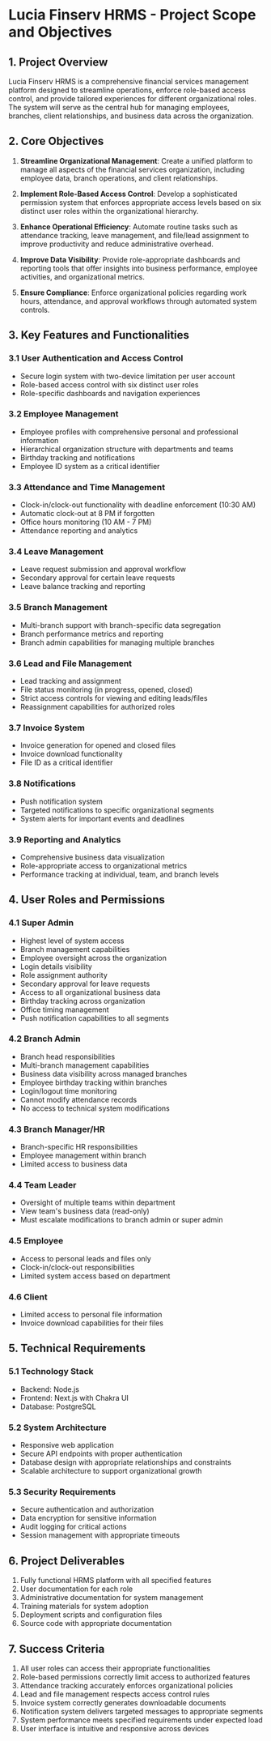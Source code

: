 # Lucia Finserv HRMS - Project Scope and Objectives

## 1. Project Overview

Lucia Finserv HRMS is a comprehensive financial services management platform designed to streamline operations, enforce role-based access control, and provide tailored experiences for different organizational roles. The system will serve as the central hub for managing employees, branches, client relationships, and business data across the organization.

## 2. Core Objectives

1. **Streamline Organizational Management**: Create a unified platform to manage all aspects of the financial services organization, including employee data, branch operations, and client relationships.

2. **Implement Role-Based Access Control**: Develop a sophisticated permission system that enforces appropriate access levels based on six distinct user roles within the organizational hierarchy.

3. **Enhance Operational Efficiency**: Automate routine tasks such as attendance tracking, leave management, and file/lead assignment to improve productivity and reduce administrative overhead.

4. **Improve Data Visibility**: Provide role-appropriate dashboards and reporting tools that offer insights into business performance, employee activities, and organizational metrics.

5. **Ensure Compliance**: Enforce organizational policies regarding work hours, attendance, and approval workflows through automated system controls.

## 3. Key Features and Functionalities

### 3.1 User Authentication and Access Control
- Secure login system with two-device limitation per user account
- Role-based access control with six distinct user roles
- Role-specific dashboards and navigation experiences

### 3.2 Employee Management
- Employee profiles with comprehensive personal and professional information
- Hierarchical organization structure with departments and teams
- Birthday tracking and notifications
- Employee ID system as a critical identifier

### 3.3 Attendance and Time Management
- Clock-in/clock-out functionality with deadline enforcement (10:30 AM)
- Automatic clock-out at 8 PM if forgotten
- Office hours monitoring (10 AM - 7 PM)
- Attendance reporting and analytics

### 3.4 Leave Management
- Leave request submission and approval workflow
- Secondary approval for certain leave requests
- Leave balance tracking and reporting

### 3.5 Branch Management
- Multi-branch support with branch-specific data segregation
- Branch performance metrics and reporting
- Branch admin capabilities for managing multiple branches

### 3.6 Lead and File Management
- Lead tracking and assignment
- File status monitoring (in progress, opened, closed)
- Strict access controls for viewing and editing leads/files
- Reassignment capabilities for authorized roles

### 3.7 Invoice System
- Invoice generation for opened and closed files
- Invoice download functionality
- File ID as a critical identifier

### 3.8 Notifications
- Push notification system
- Targeted notifications to specific organizational segments
- System alerts for important events and deadlines

### 3.9 Reporting and Analytics
- Comprehensive business data visualization
- Role-appropriate access to organizational metrics
- Performance tracking at individual, team, and branch levels

## 4. User Roles and Permissions

### 4.1 Super Admin
- Highest level of system access
- Branch management capabilities
- Employee oversight across the organization
- Login details visibility
- Role assignment authority
- Secondary approval for leave requests
- Access to all organizational business data
- Birthday tracking across organization
- Office timing management
- Push notification capabilities to all segments

### 4.2 Branch Admin
- Branch head responsibilities
- Multi-branch management capabilities
- Business data visibility across managed branches
- Employee birthday tracking within branches
- Login/logout time monitoring
- Cannot modify attendance records
- No access to technical system modifications

### 4.3 Branch Manager/HR
- Branch-specific HR responsibilities
- Employee management within branch
- Limited access to business data

### 4.4 Team Leader
- Oversight of multiple teams within department
- View team's business data (read-only)
- Must escalate modifications to branch admin or super admin

### 4.5 Employee
- Access to personal leads and files only
- Clock-in/clock-out responsibilities
- Limited system access based on department

### 4.6 Client
- Limited access to personal file information
- Invoice download capabilities for their files

## 5. Technical Requirements

### 5.1 Technology Stack
- Backend: Node.js
- Frontend: Next.js with Chakra UI
- Database: PostgreSQL

### 5.2 System Architecture
- Responsive web application
- Secure API endpoints with proper authentication
- Database design with appropriate relationships and constraints
- Scalable architecture to support organizational growth

### 5.3 Security Requirements
- Secure authentication and authorization
- Data encryption for sensitive information
- Audit logging for critical actions
- Session management with appropriate timeouts

## 6. Project Deliverables

1. Fully functional HRMS platform with all specified features
2. User documentation for each role
3. Administrative documentation for system management
4. Training materials for system adoption
5. Deployment scripts and configuration files
6. Source code with appropriate documentation

## 7. Success Criteria

1. All user roles can access their appropriate functionalities
2. Role-based permissions correctly limit access to authorized features
3. Attendance tracking accurately enforces organizational policies
4. Lead and file management respects access control rules
5. Invoice system correctly generates downloadable documents
6. Notification system delivers targeted messages to appropriate segments
7. System performance meets specified requirements under expected load
8. User interface is intuitive and responsive across devices
